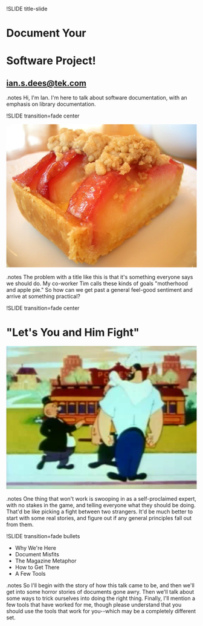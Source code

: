 !SLIDE title-slide

# Document Your #
# Software Project! #
## ian.s.dees@tek.com ##

.notes Hi, I'm Ian.  I'm here to talk about software documentation,
with an emphasis on library documentation.

!SLIDE transition=fade center

![Apple Pie](applepie.jpg)

.notes The problem with a title like this is that it's something
everyone says we should do.  My co-worker Tim calls these kinds of
goals "motherhood and apple pie."  So how can we get past a general
feel-good sentiment and arrive at something practical?

!SLIDE transition=fade center

# "Let's You and Him Fight" #

![Popeye](popeye.png)

.notes One thing that won't work is swooping in as a self-proclaimed
expert, with no stakes in the game, and telling everyone what they
should be doing.  That'd be like picking a fight between two
strangers.  It'd be much better to start with some real stories, and
figure out if any general principles fall out from them.

!SLIDE transition=fade bullets

* Why We're Here
* Document Misfits
* The Magazine Metaphor
* How to Get There
* A Few Tools

.notes So I'll begin with the story of how this talk came to be, and
then we'll get into some horror stories of documents gone awry.  Then
we'll talk about some ways to trick ourselves into doing the right
thing.  Finally, I'll mention a few tools that have worked for me,
though please understand that you should use the tools that work for
you--which may be a completely different set.
